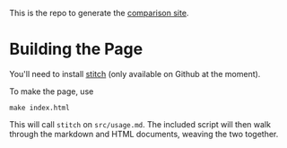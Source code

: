 This is the repo to generate the [comparison site](https://pystitch.github.io).

# Building the Page

You'll need to install [stitch](https://github.com/pystitch/stitch) (only
available on Github at the moment).

To make the page, use

```
make index.html
```

This will call `stitch` on `src/usage.md`. The included script will then
walk through the markdown and HTML documents, weaving the two together.
